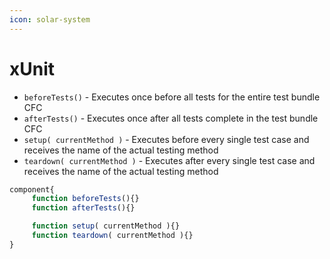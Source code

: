 ```yaml
---
icon: solar-system
---
```


# xUnit

* `beforeTests()` - Executes once before all tests for the entire test bundle CFC
* `afterTests()` - Executes once after all tests complete in the test bundle CFC
* `setup( currentMethod )` - Executes before every single test case and receives the name of the actual testing method
* `teardown( currentMethod )` - Executes after every single test case and receives the name of the actual testing method

```javascript
component{
     function beforeTests(){}
     function afterTests(){}

     function setup( currentMethod ){}
     function teardown( currentMethod ){}
}
```
